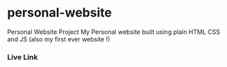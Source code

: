 # personal-website
Personal Website Project
My Personal website built using plain HTML CSS and JS (also my first ever website !)

### Live Link []()
